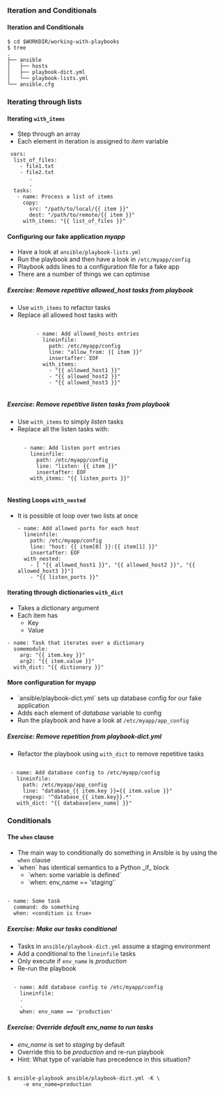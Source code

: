### Iteration and Conditionals


#### Iteration and Conditionals

```
$ cd $WORKDIR/working-with-playbooks
$ tree
.
├── ansible
│   ├── hosts
│   ├── playbook-dict.yml
│   └── playbook-lists.yml
└── ansible.cfg
```


### Iterating through lists


#### Iterating `with_items`

* Step through an array
* Each element in iteration is assigned to _item_ variable

```
 vars:
  list_of_files: 
    - file1.txt
    - file2.txt
       .
       .
  tasks:
   - name: Process a list of items        
     copy:                               
       src: "/path/to/local/{{ item }}"   
       dest: "/path/to/remote/{{ item }}" 
     with_items: "{{ list_of_files }}"    
```


#### Configuring our fake application _myapp_

* Have a look at <!-- .element: class="fragment" data-fragment-index="0" -->`ansible/playbook-lists.yml`
* Run the playbook and then have a look in <!-- .element: class="fragment" data-fragment-index="1" -->`/etc/myapp/config`
* Playbook adds lines to a configuration file for a fake app <!-- .element: class="fragment" data-fragment-index="2" -->
* There are a number of things we can optimise <!-- .element: class="fragment" data-fragment-index="3" -->



##### Exercise: Remove repetitive *allowed_host* tasks from playbook

* Use `with_items` to refactor tasks
* Replace all allowed host tasks with <!-- .element: class="fragment" data-fragment-index="0" -->
   <pre class="fragment" data-fragment-index="0"><code data-trim>
        - name: Add allowed_hosts entries
          lineinfile:
            path: /etc/myapp/config
            line: "allow_from: {{ item }}"
            insertafter: EOF
          with_items:
            - "{{ allowed_host1 }}"
            - "{{ allowed_host2 }}"
            - "{{ allowed_host3 }}"

  </code></pre>



##### Exercise: Remove repetitive listen tasks from playbook

* Use `with_items` to simply _listen_ tasks
* Replace all the listen tasks with:
   <pre class="fragment" data-fragment-index="0"><code data-trim>
    - name: Add listen port entries
      lineinfile:
        path: /etc/myapp/config
        line: "listen: {{ item }}"
        insertafter: EOF
      with_items: "{{ listen_ports }}"
    </code></pre>



#### Nesting Loops `with_nested`

* It is possible ot loop over two lists at once
   ```
   - name: Add allowed ports for each host
     lineinfile:
       path: /etc/myapp/config
       line: "host: {{ item[0] }}:{{ item[1] }}"
       insertafter: EOF
     with_nested:
       - [ "{{ allowed_host1 }}", "{{ allowed_host2 }}", "{{ allowed_host3 }}"]
       - "{{ listen_ports }}"

   ```



#### Iterating through dictionaries `with_dict`

* Takes a dictionary argument
* Each item has
  * Key
  * Value

```
- name: Task that iterates over a dictionary
  somemodule:
    arg: "{{ item.key }}"
    arg2: "{{ item.value }}"
  with_dict: "{{ dictionary }}"

```


#### More configuration for myapp
 * <!-- .element: class="fragment" data-fragment-index="0" -->`ansible/playbook-dict.yml` sets up database config for our fake application
 * Adds each element of <!-- .element: class="fragment" data-fragment-index="1" -->*database* variable to config
 * Run the playbook and have a look at <!-- .element: class="fragment" data-fragment-index="2" -->`/etc/myapp/app_config`



##### Exercise: Remove repetition from playbook-dict.yml

* Refactor the playbook using `with_dict` to remove repetitive tasks

<pre class="fragment" data-fragment-index="0"><code data-trim>
 - name: Add database config to /etc/myapp/config
   lineinfile:
     path: /etc/myapp/app_config
     line: "database_{{ item.key }}={{ item.value }}"
     regexp: '^database_{{ item.key}}.*'
   with_dict: "{{ database[env_name] }}"
</code></pre>



### Conditionals



#### The `when` clause

* The main way to conditionally do something in Ansible is by using the <!-- .element: class="fragment" data-fragment-index="0" -->`when` clause
* <!-- .element: class="fragment" data-fragment-index="1" -->`when` has identical semantics to a Python _if_ block
   * <!-- .element: class="fragment" data-fragment-index="2" -->`when: some variable is defined`
   * <!-- .element: class="fragment" data-fragment-index="3" -->`when: env_name == 'staging'`

<pre class="fragment" data-fragment-index="4"><code data-trim>
- name: Some task
  command: do something
  when: &lt;condition is true&gt;
</code></pre>



##### Exercise: Make our tasks conditional

* Tasks in `ansible/playbook-dict.yml` assume a staging environment
* Add a conditional to  the `lineinfile` tasks
* Only execute if `env_name` is *production*
* Re-run the playbook

<pre  class="fragment" data-fragment-index="0"><code data-trim>
  - name: Add database config to /etc/myapp/config
    lineinfile:
    .
    .
    when: env_name == 'production'
</code></pre>


##### Exercise: Override default *env_name* to run tasks

* *env_name* is set to _staging_ by default
* Override this to be _production_ and re-run playbook
* Hint: What type of variable has precedence in this situation?

<pre  class="fragment" data-fragment-index="0"><code data-trim>
$ ansible-playbook ansible/playbook-dict.yml -K \
     -e env_name=production
</code></pre>
